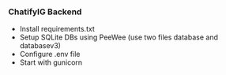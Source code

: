 ### ChatifyIG Backend

- Install requirements.txt
- Setup SQLite DBs using PeeWee (use two files database and databasev3)
- Configure .env file
- Start with gunicorn